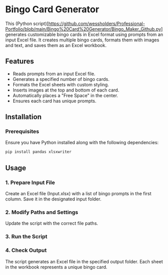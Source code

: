 # Bingo Card Generator

This (Python script)[https://github.com/wessholders/Professional-Portfolio/blob/main/Bingo%20Card%20Generator/Bingo_Maker_Github.py] generates customizable bingo cards in Excel format using prompts from an input Excel file. It creates multiple bingo cards, formats them with images and text, and saves them as an Excel workbook.

## Features

- Reads prompts from an input Excel file.
- Generates a specified number of bingo cards.
- Formats the Excel sheets with custom styling.
- Inserts images at the top and bottom of each card.
- Automatically places a "Free Space" in the center.
- Ensures each card has unique prompts.

## Installation

### Prerequisites

Ensure you have Python installed along with the following dependencies:

```bash
pip install pandas xlsxwriter
```
## Usage

### 1. Prepare Input File

Create an Excel file (Input.xlsx) with a list of bingo prompts in the first column.
Save it in the designated input folder.

### 2. Modify Paths and Settings
Update the script with the correct file paths.

### 3. Run the Script

### 4. Check Output

The script generates an Excel file in the specified output folder.
Each sheet in the workbook represents a unique bingo card.

